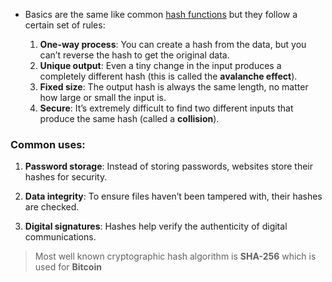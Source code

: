- Basics are the same like common [hash functions](hash-functions.md) but they follow a certain set of rules:

	1. **One-way process**: You can create a hash from the data, but you can’t reverse the hash to get the original data.
	2.  **Unique output**: Even a tiny change in the input produces a completely different hash
	  (this is called the **avalanche effect**).
	4.  **Fixed size**: The output hash is always the same length, no matter how large or small the input is.
	5.  **Secure**: It’s extremely difficult to find two different inputs that produce the same hash (called a **collision**).

### Common uses:

1. **Password storage**: Instead of storing passwords, websites store their hashes for security.

3. **Data integrity**: To ensure files haven’t been tampered with, their hashes are checked.

1. **Digital signatures**: Hashes help verify the authenticity of digital communications.

> Most well known cryptographic hash algorithm is **SHA-256** which is used for **Bitcoin** 